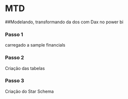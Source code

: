 # MTD
##Modelando, transformando da dos com Dax no power bi
### Passo 1
carregado a sample financials
### Passo 2
Criação das tabelas
### Passo 3
Criação do Star Schema
